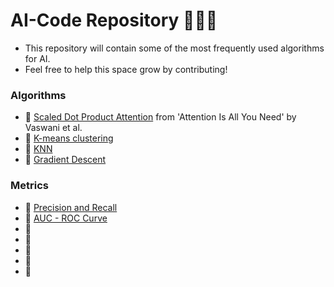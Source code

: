 # AI-Code Repository 👩🏽‍💻
- This repository will contain some of the most frequently used algorithms for AI. 
- Feel free to help this space grow by contributing!

### Algorithms
  - 🔹 [Scaled Dot Product Attention](ScaledDotProduct.py) from 'Attention Is All You Need' by Vaswani et al.
  - 🔹 [K-means clustering](KMeansClustering.py)
  - 🔹 [KNN](KNN.py)
  - 🔹 [Gradient Descent](GradientDescent.py)

### Metrics
  - 🔹 [Precision and Recall](PrecisionRecall.py)
  - 🔹 [AUC - ROC Curve](AUC_ROC.py)
  - 🔹
  - 🔹 
  - 🔹
  - 🔹 
  - 🔹